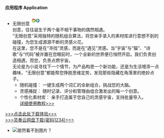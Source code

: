 
#### 应用程序 Application

- 无限创意 <img src="contents/data/app/无限灵感.png" alt="居然看不到图片？" width="30" height="30">\
创意，往往诞生于两个毫不相干事物的偶然相遇。\
“无限创意”采用独特的随机组合算法，将您亲手录入的素材库进行意想不到的碰撞，为您生成源源不断的灵感火花。\
在这里，您不是在“寻找”灵感，而是在“遇见”灵感。当“宇宙”与“猫”、“诗歌”与“代码”被并置在您眼前时，一个全新的世界便已悄然开启。我们负责创造相遇，而您，负责点燃宇宙。\
无论是为小说寻找下一个情节，为产品构思一个新功能，还是为生活增添一点趣味，“无限创意”都能帮您挣脱思维定势，发现那些隐藏在角落里的绝妙点子。
    - 随机碰撞： 一键生成两个词汇的全新组合，挑战您的大脑。
    - 灵感捕捉： 随时记录、评分和管理由组合激发出的每一个创意。
    - 个性化素材库： 亲手打造属于您自己的灵感宇宙，支持批量导入。\
[详细使用教程>>>](https://markus87419632.github.io/app/Unlimited%20creativity.html)

[>>>点击此处下载体验<<<](https://markus87419632.github.io/app/Unlimited%20creativity.apk)\
[>>>蓝奏云网盘下载(密码1234)<<<](https://wwxk.lanzouu.com/itbuc393qqqj)

- <img src="data" alt="居然看不到图片？" width="300" height="300">
